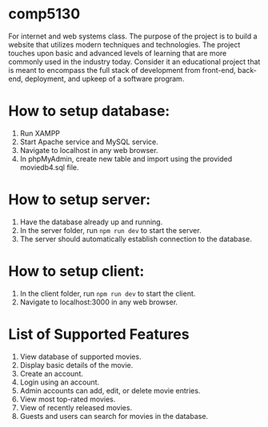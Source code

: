 # comp5130
For internet and web systems class.
The purpose of the project is to build a website that utilizes modern techniques and technologies. The project touches upon basic and advanced levels of learning that are more commonly used in the industry today. Consider it an educational project that is meant to encompass the full stack of development from front-end, back-end, deployment, and upkeep of a software program.

# How to setup database:
1. Run XAMPP
2. Start Apache service and MySQL service.
3. Navigate to localhost in any web browser.
4. In phpMyAdmin, create new table and import using the provided moviedb4.sql file.

# How to setup server:
1. Have the database already up and running.
2. In the server folder, run ```npm run dev``` to start the server.
3. The server should automatically establish connection to the database.

# How to setup client:
1. In the client folder, run ```npm run dev``` to start the client.
2. Navigate to localhost:3000 in any web browser.

#  List of Supported Features
1. View database of supported movies.
2. Display basic details of the movie.
3. Create an account.
4. Login using an account.
5. Admin accounts can add, edit, or delete movie entries.
6. View most top-rated movies.
7. View of recently released movies.
8. Guests and users can search for movies in the database.

